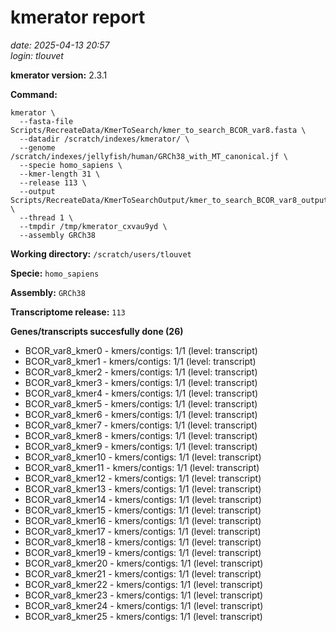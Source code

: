 # kmerator report
*date: 2025-04-13 20:57*  
*login: tlouvet*

**kmerator version:** 2.3.1

**Command:**

```
kmerator \
  --fasta-file Scripts/RecreateData/KmerToSearch/kmer_to_search_BCOR_var8.fasta \
  --datadir /scratch/indexes/kmerator/ \
  --genome /scratch/indexes/jellyfish/human/GRCh38_with_MT_canonical.jf \
  --specie homo_sapiens \
  --kmer-length 31 \
  --release 113 \
  --output Scripts/RecreateData/KmerToSearchOutput/kmer_to_search_BCOR_var8_output \
  --thread 1 \
  --tmpdir /tmp/kmerator_cxvau9yd \
  --assembly GRCh38
```

**Working directory:** `/scratch/users/tlouvet`

**Specie:** `homo_sapiens`

**Assembly:** `GRCh38`

**Transcriptome release:** `113`

**Genes/transcripts succesfully done (26)**

- BCOR_var8_kmer0 - kmers/contigs: 1/1 (level: transcript)
- BCOR_var8_kmer1 - kmers/contigs: 1/1 (level: transcript)
- BCOR_var8_kmer2 - kmers/contigs: 1/1 (level: transcript)
- BCOR_var8_kmer3 - kmers/contigs: 1/1 (level: transcript)
- BCOR_var8_kmer4 - kmers/contigs: 1/1 (level: transcript)
- BCOR_var8_kmer5 - kmers/contigs: 1/1 (level: transcript)
- BCOR_var8_kmer6 - kmers/contigs: 1/1 (level: transcript)
- BCOR_var8_kmer7 - kmers/contigs: 1/1 (level: transcript)
- BCOR_var8_kmer8 - kmers/contigs: 1/1 (level: transcript)
- BCOR_var8_kmer9 - kmers/contigs: 1/1 (level: transcript)
- BCOR_var8_kmer10 - kmers/contigs: 1/1 (level: transcript)
- BCOR_var8_kmer11 - kmers/contigs: 1/1 (level: transcript)
- BCOR_var8_kmer12 - kmers/contigs: 1/1 (level: transcript)
- BCOR_var8_kmer13 - kmers/contigs: 1/1 (level: transcript)
- BCOR_var8_kmer14 - kmers/contigs: 1/1 (level: transcript)
- BCOR_var8_kmer15 - kmers/contigs: 1/1 (level: transcript)
- BCOR_var8_kmer16 - kmers/contigs: 1/1 (level: transcript)
- BCOR_var8_kmer17 - kmers/contigs: 1/1 (level: transcript)
- BCOR_var8_kmer18 - kmers/contigs: 1/1 (level: transcript)
- BCOR_var8_kmer19 - kmers/contigs: 1/1 (level: transcript)
- BCOR_var8_kmer20 - kmers/contigs: 1/1 (level: transcript)
- BCOR_var8_kmer21 - kmers/contigs: 1/1 (level: transcript)
- BCOR_var8_kmer22 - kmers/contigs: 1/1 (level: transcript)
- BCOR_var8_kmer23 - kmers/contigs: 1/1 (level: transcript)
- BCOR_var8_kmer24 - kmers/contigs: 1/1 (level: transcript)
- BCOR_var8_kmer25 - kmers/contigs: 1/1 (level: transcript)
